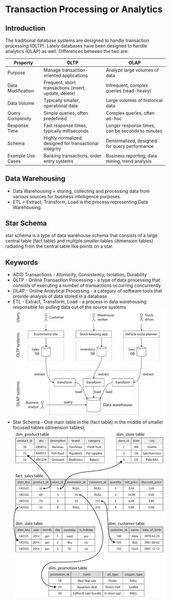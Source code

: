 # Transaction Processing or Analytics

## Introduction

The traditional database systems are designed to handle transaction processing (OLTP). 
Lately databases have been designed to handle analytics (OLAP) as well.
Differences between the two are:

| Property          | OLTP                                                    | OLAP                                             |
|-------------------|---------------------------------------------------------|--------------------------------------------------|
| Purpose           | Manage transaction-oriented applications                | Analyze large volumes of data                    |
| Data Modification | Frequent, short transactions (insert, update, delete)   | Infrequent, complex queries (read-heavy)         |
| Data Volume       | Typically smaller, operational data                     | Large volumes of historical data                 |
| Query Complexity  | Simple queries, often predefined                        | Complex queries, often ad-hoc                    |
| Response Time     | Fast response times, typically milliseconds             | Longer response times, can be seconds to minutes |
| Schema            | Highly normalized, designed for transactional integrity | Denormalized, designed for query performance     |
| Example Use Cases | Banking transactions, order entry systems               | Business reporting, data mining, trend analysis  |


## Data Warehousing

- Data Warehousing = storing, collecting and processing data from various sources for business intelligence purposes.
- ETL = Extract, Transform, Load is the process representing Data Warehousing.

## Star Schema

star schema is a type of data warehouse schema that consists of a large central table (fact table) and multiple smaller 
tables (dimension tables) radiating from the central table like points on a star.

## Keywords

- ACID Transactions - Atomicity, Consistency, Isolation, Durability
- OLTP - Online Transaction Processing -  a type of data processing that consists of executing a number of transactions
occurring concurrently
- OLAP - Online Analytical Processing - a category of software tools that provide analysis of data stored in a database
- ETL - Extract, Transform, Load - a process in data warehousing responsible for pulling data out of the source systems
  ![img.png](ETL-workflow.png)
- Star Schema - One main table in the (fact table) in the middle of smaller focused tables (dimension tables); 
![img_1.png](star_schema.png)